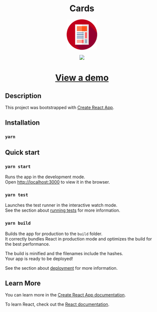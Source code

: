 <h1 align="center">Cards</h1>

<p align="center"><img src="./src/assets/icons/newspaper.svg" width="100px"/></p>

<p align="center"><img src="https://i.ibb.co/MBPTQZL/image.png" width=""/></p>

<h1 align="center"> <a href="https://onemore8762.github.io/cards/">View a demo</a> </h1>

## Description 
This project was bootstrapped with [Create React App](https://github.com/facebook/create-react-app).

## Installation

### `yarn`

## Quick start

### `yarn start`

Runs the app in the development mode.\
Open [http://localhost:3000](http://localhost:3000) to view it in the browser.

### `yarn test`

Launches the test runner in the interactive watch mode.\
See the section about [running tests](https://facebook.github.io/create-react-app/docs/running-tests) for more information.

### `yarn build`

Builds the app for production to the `build` folder.\
It correctly bundles React in production mode and optimizes the build for the best performance.

The build is minified and the filenames include the hashes.\
Your app is ready to be deployed!

See the section about [deployment](https://facebook.github.io/create-react-app/docs/deployment) for more information.

## Learn More

You can learn more in the [Create React App documentation](https://facebook.github.io/create-react-app/docs/getting-started).

To learn React, check out the [React documentation](https://reactjs.org/).
